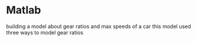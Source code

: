 # Matlab
building a model about gear ratios and max speeds of a car
this model used three ways to model gear ratios
